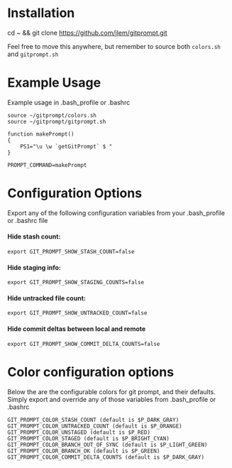 # Installation
cd ~ && git clone https://github.com/jlem/gitprompt.git

Feel free to move this anywhere, but remember to source both `colors.sh` and `gitprompt.sh`

# Example Usage
Example usage in .bash_profile or .bashrc
```
source ~/gitprompt/colors.sh
source ~/gitprompt/gitprompt.sh

function makePrompt()
{
    PS1="\u \w `getGitPrompt` $ "
}

PROMPT_COMMAND=makePrompt
```

# Configuration Options
Export any of the following configuration variables from your .bash_profile or .bashrc file

#### Hide stash count:
`export GIT_PROMPT_SHOW_STASH_COUNT=false`

#### Hide staging info:
`export GIT_PROMPT_SHOW_STAGING_COUNTS=false`

#### Hide untracked file count:
`export GIT_PROMPT_SHOW_UNTRACKED_COUNT=false`

#### Hide commit deltas between local and remote
`export GIT_PROMPT_SHOW_COMMIT_DELTA_COUNTS=false`

# Color configuration options
Below the are the configurable colors for git prompt, and their defaults. Simply export and override any of those variables from .bash_profile or .bashrc
```
GIT_PROMPT_COLOR_STASH_COUNT (default is $P_DARK_GRAY)
GIT_PROMPT_COLOR_UNTRACKED_COUNT (default is $P_ORANGE)
GIT_PROMPT_COLOR_UNSTAGED (default is $P_RED)
GIT_PROMPT_COLOR_STAGED (default is $P_BRIGHT_CYAN)
GIT_PROMPT_COLOR_BRANCH_OUT_OF_SYNC (default is $P_LIGHT_GREEN)
GIT_PROMPT_COLOR_BRANCH_OK (default is $P_GREEN)
GIT_PROMPT_COLOR_COMMIT_DELTA_COUNTS (default is $P_DARK_GRAY)
```
